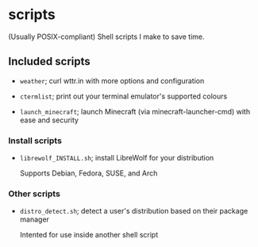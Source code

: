 # scripts

(Usually POSIX-compliant) Shell scripts I make to save time.

## Included scripts

* `weather`; curl wttr.in with more options and configuration

* `ctermlist`; print out your terminal emulator's supported colours

* `launch_minecraft`; launch Minecraft (via minecraft-launcher-cmd) with ease and security

### Install scripts

* `librewolf_INSTALL.sh`; install LibreWolf for your distribution

     Supports Debian, Fedora, SUSE, and Arch

### Other scripts

* `distro_detect.sh`; detect a user's distribution based on their package manager

    Intented for use inside another shell script

